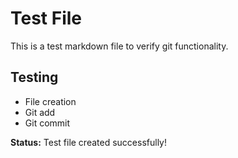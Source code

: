 # Test File

This is a test markdown file to verify git functionality.

## Testing

- File creation
- Git add
- Git commit

**Status:** Test file created successfully!
